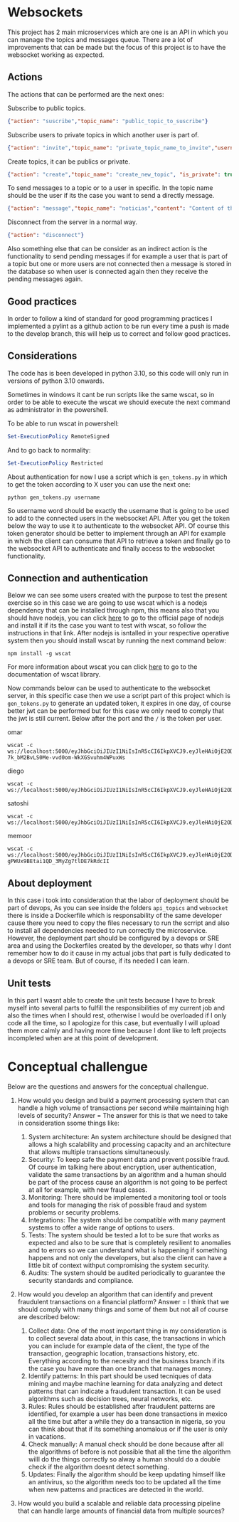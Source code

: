 # Websockets
This project has 2 main microservices which are one is an API in which you can manage the topics and messages queue.
There are a lot of improvements that can be made but the focus of this project is to have the websocket working as expected.

## Actions
The actions that can be performed are the next ones:

Subscribe to public topics.
```json
{"action": "suscribe","topic_name": "public_topic_to_suscribe"}
```

Subscribe users to private topics in which another user is part of.
```json
{"action": "invite","topic_name": "private_topic_name_to_invite","username": "eder"}
```

Create topics, it can be publics or private.
```json
{"action": "create","topic_name": "create_new_topic", "is_private": true}
```

To send messages to a topic or to a user in specific. In the topic name should be the user if its the case you want to send a directly message.
```json
{"action": "message","topic_name": "noticias","content": "Content of the message"}
```

Disconnect from the server in a normal way.
```json
{"action": "disconnect"}
```

Also something else that can be consider as an indirect action is the functionality to send pending messages if for example a user that is part of a topic but one or more users are not connected then a message is stored in the database so when user is connected again then they receive the pending messages again.

## Good practices
In order to follow a kind of standard for good programming practices I implemented a pylint as a github action to be run every time a push is made to the develop branch, this will help us to correct and follow good practices.

## Considerations
The code has is been developed in python 3.10, so this code will only run in versions of python 3.10 onwards.


Sometimes in windows it cant be run scripts like the same wscat, so in order to be able to execute the wscat we should execute the next command as administrator in the powershell.

To be able to run wscat in powershell:
```powershell
Set-ExecutionPolicy RemoteSigned
```

And to go back to normality:
```powershell
Set-ExecutionPolicy Restricted
```

About authentication for now I use a script which is `gen_tokens.py` in which to get the token according to X user you can use the next one:

```
python gen_tokens.py username
```

So username word should be exactly the username that is going to be used to add to the connected users in the websocket API.
After you get the token below the way to use it to authenticate to the websocket API. Of course this token generator should be better to implement through an API for example in which the client can consume that API to retrieve a token and finally go to the websocket API to authenticate and finally access to the websocket functionality.

## Connection and authentication
Below we can see some users created with the purpose to test the present exercise so in this case we are going to use wscat which is a nodejs dependency that can be installed through npm, this means also that you should have nodejs, you can click [here](https://nodejs.org/en/download) to go to the official page of nodejs and install it if its the case you want to test with wscat, so follow the instructions in that link.
After nodejs is isntalled in your respective operative system then you should install wscat by running the next command below:
```
npm install -g wscat
```
For more information about wscat you can click [here](https://www.npmjs.com/package/wscat) to go to the documentation of wscat library.

Now commands below can be used to authenticate to the websocket server, in this specific case then we use a script part of this project which is `gen_tokens.py` to generate an updated token, it expires in one day, of course better jwt can be performed but for this case we only need to comply that the jwt is still current. Below after the port and the `/` is the token per user.

omar

```
wscat -c ws://localhost:5000/eyJhbGciOiJIUzI1NiIsInR5cCI6IkpXVCJ9.eyJleHAiOjE2ODIzNDkwMzUsImlhdCI6MTY4MjI2MjYzNSwic3ViIjoib21hciIsInBheWxvYWQiOnsiZGVzY3JpcHRpb24iOiJUZXN0IHRva2VuIn19.BYeL0-7k_bM2BvLS0Me-vvd0om-WkXGSvuhm4WPuxWs
```

diego
```
wscat -c ws://localhost:5000/eyJhbGciOiJIUzI1NiIsInR5cCI6IkpXVCJ9.eyJleHAiOjE2ODIzNDkwMDUsImlhdCI6MTY4MjI2MjYwNSwic3ViIjoiZGllZ28iLCJwYXlsb2FkIjp7ImRlc2NyaXB0aW9uIjoiVGVzdCB0b2tlbiJ9fQ.yiS5HlCEoqUjW0pp9UerpymJJvD_07lJCCSMZr0vAf8
```

satoshi
```
wscat -c ws://localhost:5000/eyJhbGciOiJIUzI1NiIsInR5cCI6IkpXVCJ9.eyJleHAiOjE2ODIzNDkwNTcsImlhdCI6MTY4MjI2MjY1Nywic3ViIjoic2F0b3NoaSIsInBheWxvYWQiOnsiZGVzY3JpcHRpb24iOiJUZXN0IHRva2VuIn19.Mxl6LujulMFeGWF7LvNG5G4NbFwp18HAQKoV7LgmhVM
```

memoor
```
wscat -c ws://localhost:5000/eyJhbGciOiJIUzI1NiIsInR5cCI6IkpXVCJ9.eyJleHAiOjE2ODIzNDkxMTksImlhdCI6MTY4MjI2MjcxOSwic3ViIjoibWVtb29yIiwicGF5bG9hZCI6eyJkZXNjcmlwdGlvbiI6IlRlc3QgdG9rZW4ifX0.DNO5TU4ie8-gPWUx9BEtai1QD_3MyZg7tlDE7kRdcII
```

## About deployment
In this case i took into consideration that the labor of deployment should be part of devops, As you can see inside the folders `api_topics` and `websocket` there is inside a Dockerfile which is responsability of the same developer cause there you need to copy the files necessary to run the scrript and also to install all dependencies needed to run correctly the microservice. However, the deployment part should be configured by a devops or SRE area and using the Dockerfiles created by the developer, so thats why I dont remember how to do it cause in my actual jobs that part is fully dedicated to a devops or SRE team. But of course, if its needed I can learn.

## Unit tests
In this part I wasnt able to create the unit tests because I have to break myself into several parts to fulfill the responsibilities of my current job and also the times when I should rest, otherwise I would be overloaded if I only code all the time, so I apologize for this case, but eventually I will upload them more calmly and having more time because I dont like to left projects incompleted when are at this point of development.

# Conceptual challengue
Below are the questions and answers for the conceptual challengue.


1. How would you design and build a payment processing system that can handle a high volume of transactions per second while maintaining high levels of security?
Answer = The answer for this is that we need to take in consideration ssome things like:
    1. System architecture: An system architecture should be designed that allows a high scalability and processing capacity and an architecture that allows multiple transactions simultaneously.
    2. Security: To keep safe the payment data and prevent possible fraud. Of course im talking here about encryption, user authentication, validate the same transactions by an algorithm and a human should be part of the process cause an algorithm is not going to be perfect at all for example, with new fraud cases.
    3. Monitoring: There should be implemented a monitoring tool or tools and tools for managing the risk of possible fraud and system problems or security problems.
    4. Integrations: The system should be compatible with many payment systems to offer a wide range of options to users.
    5. Tests: The system should be tested a lot to be sure that works as expected and also to be sure that is completely resilient to anomalies and to errors so we can understand what is happening if something happens and not only the developers, but also the client can have a little bit of context withput compromising the system security.
    6. Audits: The system should be audited periodically to guarantee the security standards and compliance.

2. How would you develop an algorithm that can identify and prevent fraudulent transactions on a financial platform?
Answer = I think that we should comply with many things and some of them but not all of course are described below:
    1. Collect data: One of the most important thing in my consideration is to collect several data about, in this case, the transactions in which you can include for example data of the client, the type of the transaction, geographic location, transactions history, etc. Everything according to the necesity and the business branch if its the case you have more than one branch that manages money.
    2. Identify patterns: In this part should be used tecniques of data mining and maybe machine learning for data analyzing and detect patterns that can indicate a fraudulent transaction. It can be used algorithms such as decision trees, neural networks, etc.
    3. Rules: Rules should be established after fraudulent patterns are identified, for example a user has been done transactions in mexico all the time but after a while they do a transaction in nigeria, so you can think about that if its something anomalous or if the user is only in vacations.
    4. Check manually: A manual check should be done because after all the algorithms of before is not possible that all the time the algorithm willl do the things correctly so alway a human should do a double check if the algorithm doesnt detect something.
    5. Updates: Finally the algorithm should be keep updating himself like an antivirus, so the algorithm needs too to be updated all the time when new patterns and practices are detected in the world.

3. How would you build a scalable and reliable data processing pipeline that can handle large amounts of financial data from multiple sources?